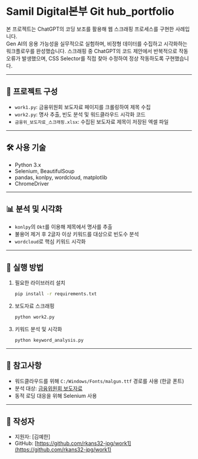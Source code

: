 # Samil Digital본부 Git hub_portfolio
본 프로젝트는 ChatGPT의 코딩 보조를 활용해 웹 스크래핑 프로세스를 구현한 사례입니다.  
Gen AI의 응용 가능성을 실무적으로 실험하며, 비정형 데이터를 수집하고 시각화하는 워크플로우를 완성했습니다.
스크래핑 중 ChatGPT의 코드 제안에서 반복적으로 작동 오류가 발생했으며, CSS Selector를 직접 찾아 수정하여 정상 작동하도록 구현했습니다.

---

## 📁 프로젝트 구성

- `work1.py`: 금융위원회 보도자료 페이지를 크롤링하여 제목 수집
- `work2.py`: 명사 추출, 빈도 분석 및 워드클라우드 시각화 코드
- `금융위_보도자료_스크래핑.xlsx`: 수집된 보도자료 제목이 저장된 엑셀 파일

---

## 🛠 사용 기술

- Python 3.x
- Selenium, BeautifulSoup
- pandas, konlpy, wordcloud, matplotlib
- ChromeDriver

---

## 📊 분석 및 시각화

- `konlpy`의 `Okt`를 이용해 제목에서 명사를 추출
- 불용어 제거 후 2글자 이상 키워드를 대상으로 빈도수 분석
- `wordcloud`로 핵심 키워드 시각화

---

## 📝 실행 방법

1. 필요한 라이브러리 설치
    ```bash
    pip install -r requirements.txt
    ```

2. 보도자료 스크래핑
    ```bash
    python work2.py
    ```

3. 키워드 분석 및 시각화
    ```bash
    python keyword_analysis.py
    ```

---

## 📌 참고사항

- 워드클라우드를 위해 `C:/Windows/Fonts/malgun.ttf` 경로를 사용 (한글 폰트)
- 분석 대상: [금융위원회 보도자료](https://www.fsc.go.kr/no010102)
- 동적 로딩 대응을 위해 Selenium 사용

---

## 👤 작성자

- 지원자: [김예한]
- GitHub: [https://github.com/rkans32-jpg/work1](https://github.com/rkans32-jpg/work1)
